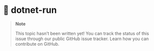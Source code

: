 # 🔧 dotnet-run

> **Note**
> 
> This topic hasn’t been written yet! You can track the status of this issue through our public GitHub issue tracker. Learn how you can contribute on GitHub.
